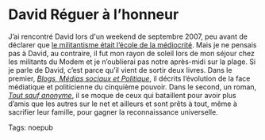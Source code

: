 # David Réguer à l’honneur

J’ai rencontré David lors d'un weekend de septembre 2007, peu avant de déclarer que [le militantisme était l’école de la médiocrité](/2007/09/17/militantisme-ecole-de-mediocrite/). Mais je ne pensais pas à David, au contraire, il fut mon rayon de soleil lors de mon séjour chez les militants du Modem et je n’oublierai pas notre après-midi sur la plage. Si je parle de David, c’est parce qu’il vient de sortir deux livres. Dans le premier, *[Blogs, Médias sociaux et Politique](http://livre.fnac.com/a2680207/David-Reguer-Blogs-medias-sociaux-et-politique)*, il décrits l’évolution de la face médiatique et politicienne du cinquième pouvoir. Dans le second, un roman, *[Tout sauf anonyme](http://www.amazon.fr/Tout-Sauf-Anonyme-David-Réguer/dp/2352660556)*, il se moque de ceux qui bataillent pour avoir plus d’amis que les autres sur le net et ailleurs et sont prêts à tout, même à sacrifier leur famille, pour gagner la reconnaissance universelle.

Tags: noepub